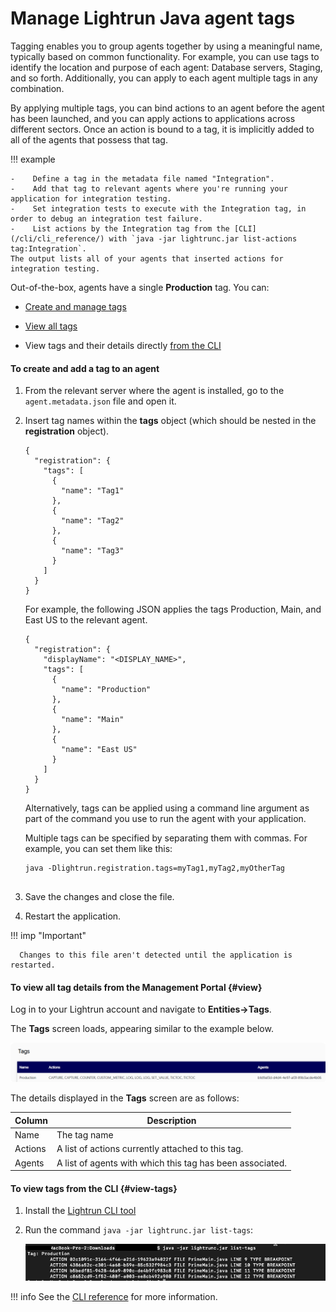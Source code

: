 # Manage Lightrun Java agent tags

Tagging enables you to group agents together by using a meaningful name, typically based on common functionality. For example, you can use tags to identify the location and purpose of each agent: Database servers, Staging, and so forth. Additionally, you can apply to each agent multiple tags in any combination.

By applying multiple tags, you can bind actions to an agent before the agent has been launched, and you can apply actions to applications across different sectors. Once an action is bound to a tag, it is implicitly added to all of the agents that possess that tag.

!!! example

    -    Define a tag in the metadata file named "Integration".
    -    Add that tag to relevant agents where you're running your application for integration testing.
    -    Set integration tests to execute with the Integration tag, in order to debug an integration test failure.
    -    List actions by the Integration tag from the [CLI](/cli/cli_reference/) with `java -jar lightrunc.jar list-actions tag:Integration`.  
    The output lists all of your agents that inserted actions for integration testing.

Out-of-the-box, agents have a single **Production** tag. You can:

- [Create and manage tags](#managing-tags)

- [View all tags](#view)

- View tags and their details directly [from the CLI](#view-tags)

#### To create and add a tag to an agent

1. From the relevant server where the agent is installed, go to the `agent.metadata.json` file and open it.

2. Insert tag names within the **tags** object (which should be nested in the **registration** object).

    ``` {.json}
    {
      "registration": {
        "tags": [
          {
            "name": "Tag1"
          },
          {
            "name": "Tag2"
          },
          {
            "name": "Tag3"
          }
        ]
      }
    }
    ```

    For example, the following JSON applies the tags Production, Main, and East US to the relevant agent.
  
    ``` {.json}
    {
      "registration": {
        "displayName": "<DISPLAY_NAME>",
        "tags": [
          {
            "name": "Production"
          },
          {
            "name": "Main"
          },
          {
            "name": "East US"
          }
        ]
      }
    }
    ```

    Alternatively, tags can be applied using a command line argument as part of the command you use to run the agent with your application.

    Multiple tags can be specified by separating them with commas. For example, you can set them like this:


    ``` {.bash}
    java -Dlightrun.registration.tags=myTag1,myTag2,myOtherTag
  
    ```

3. Save the changes and close the file.

4. Restart the application.

  !!! imp "Important"

      Changes to this file aren't detected until the application is restarted.

#### To view all tag details from the Management Portal {#view}

Log in to your Lightrun account and navigate to **Entities->Tags**.

The **Tags** screen loads, appearing similar to the example below.

![Manage tags](../assets/images/app-tags.png)

The details displayed in the **Tags** screen are as follows:

| Column  | Description                                               |
| ------- | --------------------------------------------------------- |
| Name    | The tag name                                      |
| Actions | A list of actions currently attached to this tag.       |
| Agents  | A list of agents with which this tag has been associated. |

#### To view tags from the CLI {#view-tags}

1. Install the [Lightrun CLI tool](/cli/installation/)

1. Run the command `java -jar lightrunc.jar list-tags`:

     ![List agents](../assets/images/list-tags.png)

!!! info
     See the [CLI reference](/cli/cli_reference/) for more information.

